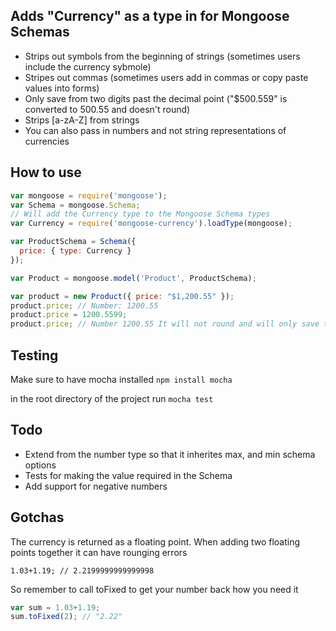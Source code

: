 ## Adds "Currency" as a type in for Mongoose Schemas

* Strips out symbols from the beginning of strings (sometimes users include the currency sybmole)
* Stripes out commas (sometimes users add in commas or copy paste values into forms)
* Only save from two digits past the decimal point ("$500.559" is converted to 500.55 and doesn't round)
* Strips [a-zA-Z] from strings
* You can also pass in numbers and not string representations of currencies

## How to use

```JavaScript
var mongoose = require('mongoose');
var Schema = mongoose.Schema;
// Will add the Currency type to the Mongoose Schema types
var Currency = require('mongoose-currency').loadType(mongoose);

var ProductSchema = Schema({
  price: { type: Currency }
});

var Product = mongoose.model('Product', ProductSchema);

var product = new Product({ price: "$1,200.55" });
product.price; // Number: 1200.55
product.price = 1200.5599;
product.price; // Number 1200.55 It will not round and will only save two digits over
```

## Testing

Make sure to have mocha installed `npm install mocha`

in the root directory of the project run `mocha test`

## Todo

* Extend from the number type so that it inherites max, and min schema options
* Tests for making the value required in the Schema
* Add support for negative numbers

## Gotchas

The currency is returned as a floating point. When adding two floating points together it can have rounging errors
```
1.03+1.19; // 2.2199999999999998
```

So remember to call toFixed to get your number back how you need it
```JavaScript
var sum = 1.03+1.19;
sum.toFixed(2); // "2.22"

